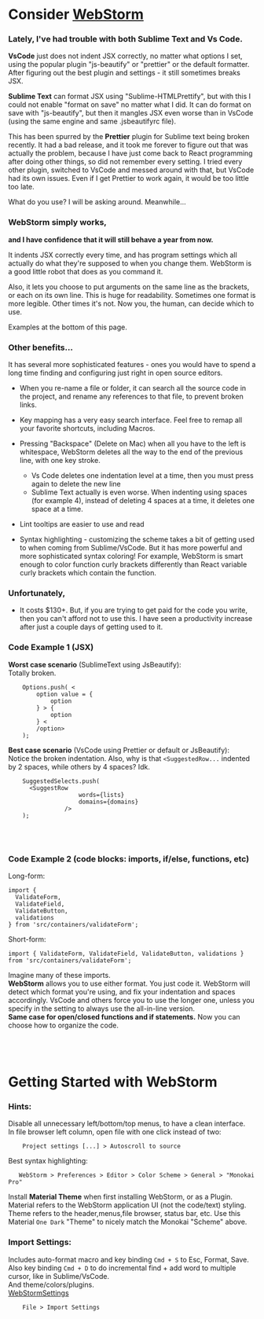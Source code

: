 # Consider [WebStorm](https://www.jetbrains.com/webstorm/)    
    
### Lately, I've had trouble with both Sublime Text and Vs Code.    
    
**VsCode** just does not indent JSX correctly, no matter what options I set, using the popular plugin "js-beautify" or "prettier" or the default formatter. After figuring out the best plugin and settings - it still sometimes breaks JSX.    
    
**Sublime Text** can format JSX using "Sublime-HTMLPrettify", but with this I could not enable "format on save" no matter what I did. It can do format on save with "js-beautify", but then it mangles JSX even worse than in VsCode (using the same engine and same .jsbeautifyrc file).    
    
This has been spurred by the **Prettier** plugin for Sublime text being broken recently. It had a bad release, and it took me forever to figure out that was actually the problem, because I have just come back to React programming after doing other things, so did not remember every setting. I tried every other plugin, switched to VsCode and messed around with that, but VsCode had its own issues. Even if I get Prettier to work again, it would be too little too late.    
    
What do you use? I will be asking around. Meanwhile...    
    
    
### WebStorm simply works,    
**and I have confidence that it will still behave a year from now.**    
    
It indents JSX correctly every time, and has program settings which all actually do what they're supposed to when you change them. WebStorm is a good little robot that does as you command it.    
    
Also, it lets you choose to put arguments on the same line as the brackets, or each on its own line. This is huge for readability. Sometimes one format is more legible. Other times it's not. Now you, the human, can decide which to use.    
    
Examples at the bottom of this page.    
    
    
### Other benefits...    
    
It has several more sophisticated features - ones you would have to spend a long time finding and configuring just right in open source editors.    
    
* When you re-name a file or folder, it can search all the source code in the project, and rename any references to that file, to prevent broken links.    
    
* Key mapping has a very easy search interface. Feel free to remap all your favorite shortcuts, including Macros.    
    
* Pressing "Backspace" (Delete on Mac) when all you have to the left is whitespace, WebStorm deletes all the way to the end of the previous line, with one key stroke.    
    * Vs Code deletes one indentation level at a time, then you must press again to delete the new line    
    * Sublime Text actually is even worse. When indenting using spaces (for example 4), instead of deleting 4 spaces at a time, it deletes one space at a time.    
    
* Lint tooltips are easier to use and read    
    
* Syntax highlighting - customizing the scheme takes a bit of getting used to when coming from Sublime/VsCode. But it has more powerful and more sophisticated syntax coloring! For example, WebStorm is smart enough to color function curly brackets differently than React variable curly brackets which contain the function.    
    
    
### Unfortunately,    
* It costs $130+. But, if you are trying to get paid for the code you write, then you can't afford not to use this. I have seen a productivity increase after just a couple days of getting used to it.    
    
    
### Code Example 1 (JSX)    
**Worst case scenario** (SublimeText using JsBeautify):    
Totally broken.    
```    
    Options.push( <    
        option value = {    
            option    
        } > {    
            option    
        } <    
        /option>    
    );    
```    
**Best case scenario** (VsCode using Prettier or default or JsBeautify):    
Notice the broken indentation. Also, why is that `<SuggestedRow...` indented by 2 spaces, while others by 4 spaces? Idk.    
```    
    SuggestedSelects.push(    
      <SuggestRow    
                    words={lists}    
                    domains={domains}    
                />    
    );    
```    
<br /><br />    
    
    
### Code Example 2 (code blocks: imports, if/else, functions, etc)    
Long-form:    
```    
import {    
  ValidateForm,    
  ValidateField,    
  ValidateButton,    
  validations    
} from 'src/containers/validateForm';    
```    
Short-form:    
```    
import { ValidateForm, ValidateField, ValidateButton, validations } from 'src/containers/validateForm';    
```    
Imagine many of these imports.    
**WebStorm** allows you to use either format. You just code it. WebStorm will detect which format you're using, and fix your indentation and spaces accordingly. VsCode and others force you to use the longer one, unless you specify in the setting to always use the all-in-line version.    
**Same case for open/closed functions and if statements.** Now you can choose how to organize the code.    
 <br /><br /><br />    
    
 # Getting Started with WebStorm    
    
 ### Hints:    
Disable all unnecessary left/bottom/top menus, to have a clean interface.    
In file browser left column, open file with one click instead of two:    
```    
    Project settings [...] > Autoscroll to source    
```    
 Best syntax highlighting:    
 ```    
    WebStorm > Preferences > Editor > Color Scheme > General > "Monokai Pro"    
```    
Install **Material Theme** when first installing WebStorm, or as a Plugin. Material refers to the WebStorm application UI (not the code/text) styling. Theme refers to the header,menus,file browser, status bar, etc. Use this Material `One Dark` "Theme" to nicely match the Monokai "Scheme" above.    
    
### Import Settings:    
Includes auto-format macro and key binding `Cmd + S` to Esc, Format, Save.    
Also key binding `Cmd + D` to do incremental find + add word to multiple cursor, like in Sublime/VsCode.    
And theme/colors/plugins.    
[WebStormSettings](../../assets/files/WebStormSettings.zip)    
```    
    File > Import Settings    
```    
